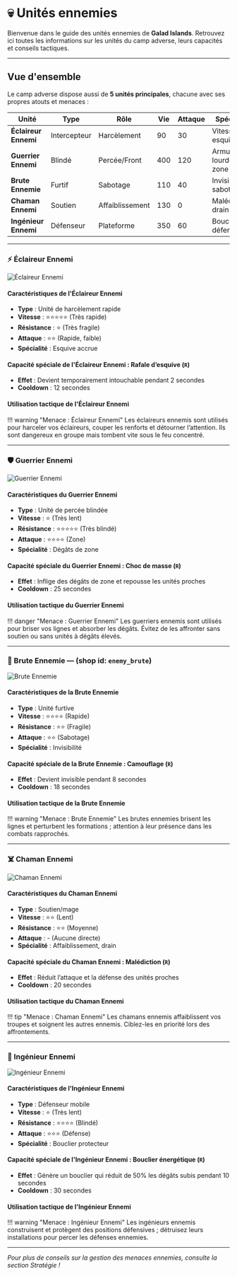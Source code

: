 # 💀 Unités ennemies

Bienvenue dans le guide des unités ennemies de **Galad Islands**. Retrouvez ici toutes les informations sur les unités du camp adverse, leurs capacités et conseils tactiques.

---

## Vue d'ensemble

Le camp adverse dispose aussi de **5 unités principales**, chacune avec ses propres atouts et menaces :

| Unité        | Type         | Rôle                  | Vie  | Attaque | Spécialité                |
|--------------|--------------|-----------------------|------|---------|---------------------------|
| **Éclaireur Ennemi** | Intercepteur | Harcèlement     | 90   | 30      | Vitesse, esquive          |
| **Guerrier Ennemi**  | Blindé       | Percée/Front    | 400  | 120     | Armure lourde, zone       |
| **Brute Ennemie**    | Furtif       | Sabotage        | 110  | 40      | Invisibilité, sabotage    |
| **Chaman Ennemi**    | Soutien      | Affaiblissement | 130  | 0       | Malédiction, drain de vie |
| **Ingénieur Ennemi** | Défenseur    | Plateforme      | 350  | 60      | Bouclier, défense         |

---

### ⚡ Éclaireur Ennemi

![Éclaireur Ennemi](../assets/sprites/units/enemy/Scout.png)

#### Caractéristiques de l'Éclaireur Ennemi

- **Type** : Unité de harcèlement rapide
- **Vitesse** : ⭐⭐⭐⭐⭐ (Très rapide)
- **Résistance** : ⭐ (Très fragile)
- **Attaque** : ⭐⭐ (Rapide, faible)
- **Spécialité** : Esquive accrue

#### Capacité spéciale de l'Éclaireur Ennemi : Rafale d’esquive (`R`)

- **Effet** : Devient temporairement intouchable pendant 2 secondes
- **Cooldown** : 12 secondes

#### Utilisation tactique de l'Éclaireur Ennemi

!!! warning "Menace : Éclaireur Ennemi"
    Les éclaireurs ennemis sont utilisés pour harceler vos éclaireurs, couper les renforts et détourner l’attention. Ils sont dangereux en groupe mais tombent vite sous le feu concentré.

---

### 🛡️ Guerrier Ennemi

![Guerrier Ennemi](../assets/sprites/units/enemy/Maraudeur.png)

#### Caractéristiques du Guerrier Ennemi

- **Type** : Unité de percée blindée
- **Vitesse** : ⭐ (Très lent)
- **Résistance** : ⭐⭐⭐⭐⭐ (Très blindé)
- **Attaque** : ⭐⭐⭐⭐ (Zone)
- **Spécialité** : Dégâts de zone

#### Capacité spéciale du Guerrier Ennemi : Choc de masse (`R`)

- **Effet** : Inflige des dégâts de zone et repousse les unités proches
- **Cooldown** : 25 secondes

#### Utilisation tactique du Guerrier Ennemi

!!! danger "Menace : Guerrier Ennemi"
    Les guerriers ennemis sont utilisés pour briser vos lignes et absorber les dégâts. Évitez de les affronter sans soutien ou sans unités à dégâts élevés.

---

### 👻 Brute Ennemie — (shop id: `enemy_brute`)

![Brute Ennemie](../assets/sprites/units/enemy/Leviathan.png)

#### Caractéristiques de la Brute Ennemie

- **Type** : Unité furtive
- **Vitesse** : ⭐⭐⭐⭐ (Rapide)
- **Résistance** : ⭐⭐ (Fragile)
- **Attaque** : ⭐⭐ (Sabotage)
- **Spécialité** : Invisibilité

#### Capacité spéciale de la Brute Ennemie : Camouflage (`R`)

- **Effet** : Devient invisible pendant 8 secondes
- **Cooldown** : 18 secondes

#### Utilisation tactique de la Brute Ennemie

!!! warning "Menace : Brute Ennemie"
    Les brutes ennemies brisent les lignes et perturbent les formations ; attention à leur présence dans les combats rapprochés.

---

### ☠️ Chaman Ennemi

![Chaman Ennemi](../assets/sprites/units/enemy/Druid.png)

#### Caractéristiques du Chaman Ennemi

- **Type** : Soutien/mage
- **Vitesse** : ⭐⭐ (Lent)
- **Résistance** : ⭐⭐ (Moyenne)
- **Attaque** : - (Aucune directe)
- **Spécialité** : Affaiblissement, drain

#### Capacité spéciale du Chaman Ennemi : Malédiction (`R`)

- **Effet** : Réduit l’attaque et la défense des unités proches
- **Cooldown** : 20 secondes

#### Utilisation tactique du Chaman Ennemi

!!! tip "Menace : Chaman Ennemi"
    Les chamans ennemis affaiblissent vos troupes et soignent les autres ennemis. Ciblez-les en priorité lors des affrontements.

---

### 🏰 Ingénieur Ennemi

![Ingénieur Ennemi](../assets/sprites/units/enemy/Architect.png)

#### Caractéristiques de l'Ingénieur Ennemi

- **Type** : Défenseur mobile
- **Vitesse** : ⭐ (Très lent)
- **Résistance** : ⭐⭐⭐⭐ (Blindé)
- **Attaque** : ⭐⭐⭐ (Défense)
- **Spécialité** : Bouclier protecteur

#### Capacité spéciale de l'Ingénieur Ennemi : Bouclier énergétique (`R`)

- **Effet** : Génère un bouclier qui réduit de 50% les dégâts subis pendant 10 secondes
- **Cooldown** : 30 secondes

#### Utilisation tactique de l'Ingénieur Ennemi

!!! warning "Menace : Ingénieur Ennemi"
    Les ingénieurs ennemis construisent et protègent des positions défensives ; détruisez leurs installations pour percer les défenses ennemies.

---

*Pour plus de conseils sur la gestion des menaces ennemies, consulte la section Stratégie !*
